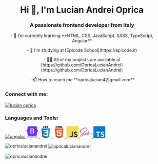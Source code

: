 <h1 align="center">Hi 👋, I'm Lucian Andrei Oprica</h1>
<h3 align="center">A passionate frontend developer from Italy</h3>

<p align="center">- 🌱 I’m currently learning **HTML, CSS, JavaScript, SASS, TypeScript, Angular**</p>
<p align="center">- 👯 I'm studying at [Epicode School](https://epicode.it) </p>
<p align="center">- 👨‍💻 All of my projects are available at [https://github.com/OpricaLucianAndrei](https://github.com/OpricaLucianAndrei) </p>
<p align="center">- 📫 How to reach me **opricalucian4@gmail.com**</p>

<h3 align="left">Connect with me:</h3>
<p align="left">
<a href="https://linkedin.com/in/lucian oprica" target="blank"><img align="center" src="https://raw.githubusercontent.com/rahuldkjain/github-profile-readme-generator/master/src/images/icons/Social/linked-in-alt.svg" alt="lucian oprica" height="30" width="40" /></a>
</p>

<h3 align="left">Languages and Tools:</h3>
<p align="left"> <a href="https://angular.io" target="_blank" rel="noreferrer"> <img src="https://angular.io/assets/images/logos/angular/angular.svg" alt="angular" width="40" height="40"/> </a> <a href="https://getbootstrap.com" target="_blank" rel="noreferrer"> <img src="https://raw.githubusercontent.com/devicons/devicon/master/icons/bootstrap/bootstrap-plain-wordmark.svg" alt="bootstrap" width="40" height="40"/> </a> <a href="https://www.w3schools.com/css/" target="_blank" rel="noreferrer"> <img src="https://raw.githubusercontent.com/devicons/devicon/master/icons/css3/css3-original-wordmark.svg" alt="css3" width="40" height="40"/> </a> <a href="https://www.w3.org/html/" target="_blank" rel="noreferrer"> <img src="https://raw.githubusercontent.com/devicons/devicon/master/icons/html5/html5-original-wordmark.svg" alt="html5" width="40" height="40"/> </a> <a href="https://developer.mozilla.org/en-US/docs/Web/JavaScript" target="_blank" rel="noreferrer"> <img src="https://raw.githubusercontent.com/devicons/devicon/master/icons/javascript/javascript-original.svg" alt="javascript" width="40" height="40"/> </a> <a href="https://sass-lang.com" target="_blank" rel="noreferrer"> <img src="https://raw.githubusercontent.com/devicons/devicon/master/icons/sass/sass-original.svg" alt="sass" width="40" height="40"/> </a> <a href="https://www.typescriptlang.org/" target="_blank" rel="noreferrer"> <img src="https://raw.githubusercontent.com/devicons/devicon/master/icons/typescript/typescript-original.svg" alt="typescript" width="40" height="40"/> </a> </p>

<p><img align="left" src="https://github-readme-stats.vercel.app/api/top-langs?username=opricalucianandrei&show_icons=true&locale=en&layout=compact" alt="opricalucianandrei" /></p>

<p>&nbsp;<img align="center" src="https://github-readme-stats.vercel.app/api?username=opricalucianandrei&show_icons=true&locale=en" alt="opricalucianandrei" /></p>

<p><img align="center" src="https://github-readme-streak-stats.herokuapp.com/?user=opricalucianandrei&" alt="opricalucianandrei" /></p>
